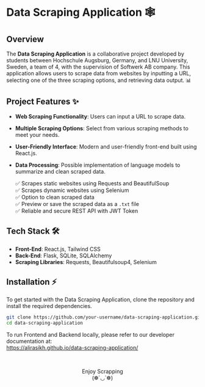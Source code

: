 # Data Scraping Application 🕸️

## Overview

The **Data Scraping Application** is a collaborative project developed by students between Hochschule Augsburg, Germany, and LNU University, Sweden, a team of 4, with the supervision of Softwerk AB company. This application allows users to scrape data from websites by inputting a URL, selecting one of the three scraping options, and retrieving data output. 📊

## Project Features ✨

- **Web Scraping Functionality**: Users can input a URL to scrape data.
- **Multiple Scraping Options**: Select from various scraping methods to meet your needs.
- **User-Friendly Interface**: Modern and user-friendly front-end built using React.js.
- **Data Processing**: Possible implementation of language models to summarize and clean scraped data.

  ✅ Scrapes static websites using Requests and BeautifulSoup  
  ✅ Scrapes dynamic websites using Selenium  
  ✅ Option to clean scraped data   
  ✅ Preview or save the scraped data as a `.txt` file  
  ✅ Reliable and secure REST API with JWT Token  

## Tech Stack 🛠️

- **Front-End**: React.js, Tailwind CSS
- **Back-End**: Flask, SQLite, SQLAlchemy
- **Scraping Libraries**: Requests, Beautifulsoup4, Selenium

## Installation ⚡

To get started with the Data Scraping Application, clone the repository and install the required dependencies.

```bash
git clone https://github.com/your-username/data-scraping-application.git
cd data-scraping-application

```
To run Frontend and Backend locally, please refer to our developer documentation at:  
https://alirasikh.github.io/data-scraping-application/

<br>
<div align="center">

Enjoy Scrapping
<br>(❁´◡`❁)

</div>
